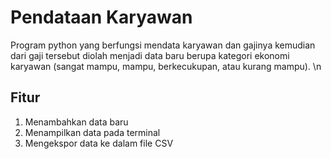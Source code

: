 # Pendataan Karyawan
Program python yang berfungsi mendata karyawan dan gajinya kemudian dari gaji tersebut diolah menjadi data baru berupa kategori ekonomi karyawan (sangat mampu, mampu, berkecukupan, atau kurang mampu).
\n
## Fitur
1. Menambahkan data baru
2. Menampilkan data pada terminal
3. Mengekspor data ke dalam file CSV
